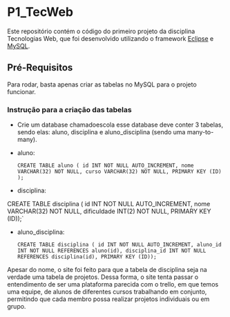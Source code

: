 # P1_TecWeb

Este repositório contém o código do primeiro projeto da disciplina Tecnologias Web, que foi desenvolvido utilizando o framework [Eclipse](https://www.eclipse.org/downloads/) e [MySQL](https://www.mysql.com/).
 
## Pré-Requisitos

Para rodar, basta apenas criar as tabelas no MySQL para o projeto funcionar.
### Instrução para a criação das tabelas

- Crie um database chamadoescola
esse database deve conter 3 tabelas, sendo elas: aluno, disciplina e aluno_disciplina (sendo uma many-to-many).
- aluno:

    `CREATE TABLE aluno (
 id INT NOT NULL AUTO_INCREMENT,
 nome VARCHAR(32) NOT NULL,
 curso VARCHAR(32) NOT NULL,
 PRIMARY KEY (ID)
);`
- disciplina:

CREATE TABLE disciplina (
 id INT NOT NULL AUTO_INCREMENT,
 nome VARCHAR(32) NOT NULL,
 dificuldade INT(2) NOT NULL,
 PRIMARY KEY (ID));`
- aluno_disciplina:

    `CREATE TABLE disciplina (
 id INT NOT NULL AUTO_INCREMENT,
 aluno_id INT NOT NULL REFERENCES aluno(id),
 disciplina_id INT NOT NULL REFERENCES disciplina(id),
 PRIMARY KEY (ID));`
 
Apesar do nome, o site foi feito para que a tabela de disciplina seja na verdade uma tabela de projetos. Dessa forma, o site tenta passar o entendimento de ser uma plataforma parecida com o trello, em que temos uma equipe, de alunos de diferentes cursos trabalhando em conjunto, permitindo que cada membro possa realizar projetos individuais ou em grupo.
